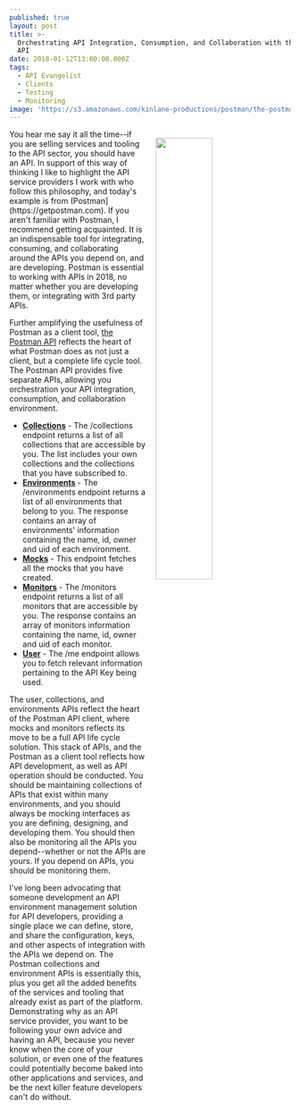 ```yaml
---
published: true
layout: post
title: >-
  Orchestrating API Integration, Consumption, and Collaboration with the Postman
  API
date: 2018-01-12T13:00:00.000Z
tags:
  - API Evangelist
  - Clients
  - Testing
  - Monitoring
image: 'https://s3.amazonaws.com/kinlane-productions/postman/the-postman-api.png'
---
```

<p><img src="https://s3.amazonaws.com/kinlane-productions/postman/the-postman-api.png" align="right" width="45%" style="padding: 15px;" /></p>You hear me say it all the time--if you are selling services and tooling to the API sector, you should have an API. In support of this way of thinking I like to highlight the API service providers I work with who follow this philosophy, and today's example is from (Postman](https://getpostman.com). If you aren't familiar with Postman, I recommend getting acquainted. It is an indispensable tool for integrating, consuming, and collaborating around the APIs you depend on, and are developing. Postman is essential to working with APIs in 2018, no matter whether you are developing them, or integrating with 3rd party APIs.

Further amplifying the usefulness of Postman as a client tool, [the Postman API](https://docs.api.getpostman.com) reflects the heart of what Postman does as not just a client, but a complete life cycle tool. The Postman API provides five separate APIs, allowing you orchestration your API integration, consumption, and collaboration environment.

- [**Collections**](https://docs.api.getpostman.com/#8ca888b7-ef54-f3b4-312f-3f3e2e2cf04e) - The /collections endpoint returns a list of all collections that are accessible by you. The list includes your own collections and the collections that you have subscribed to.
- [**Environments**](https://docs.api.getpostman.com/#a237ffbe-0444-b394-a2c4-b99f691931cf) - The /environments endpoint returns a list of all environments that belong to you. The response contains an array of environments' information containing the name, id, owner and uid of each environment.
- [**Mocks**](https://docs.api.getpostman.com/#ef6bef63-0b8e-1a70-dd88-c7c1b94f8dab) - This endpoint fetches all the mocks that you have created.
- [**Monitors**](https://docs.api.getpostman.com/#993648ea-7b28-9636-f532-1ef8a74ff093) - The /monitors endpoint returns a list of all monitors that are accessible by you. The response contains an array of monitors information containing the name, id, owner and uid of each monitor.
- [**User**](https://docs.api.getpostman.com/#1ddc0a3c-d5ff-b062-d0fb-9e6086be0536) - The /me endpoint allows you to fetch relevant information pertaining to the API Key being used.

The user, collections, and environments APIs reflect the heart of the Postman API client, where mocks and monitors reflects its move to be a full API life cycle solution. This stack of APIs, and the Postman as a client tool reflects how API development, as well as API operation should be conducted. You should be maintaining collections of APIs that exist within many environments, and you should always be mocking interfaces as you are defining, designing, and developing them. You should then also be monitoring all the APIs you depend--whether or not the APIs are yours. If you depend on APIs, you should be monitoring them.

I've long been advocating that someone development an API environment management solution for API developers, providing a single place we can define, store, and share the configuration, keys, and other aspects of integration with the APIs we depend on. The Postman collections and environment APIs is essentially this, plus you get all the added benefits of the services and tooling that already exist as part of the platform. Demonstrating why as an API service provider, you want to be following your own advice and having an API, because you never know when the core of your solution, or even one of the features could potentially become baked into other applications and services, and be the next killer feature developers can't do without.
